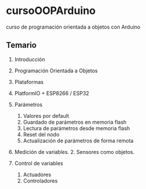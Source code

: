 # cursoOOPArduino
curso de programación orientada a objetos con Arduino


## Temario

1. Introducción
1. Programación Orientada a Objetos
1. Plataformas
1. PlatformIO + ESP8266 / ESP32


1. Parámetros
   1. Valores por default
   2. Guardado de parámetros en memoria flash
   3. Lectura de parámetros desde memoria flash
   4. Reset del nodo
   5. Actualización de parámetros de forma remota
 
2. Medición de variables.
   2. Sensores como objetos. 
 
3. Control de variables
   1. Actuadores
   2. Controladores
 
